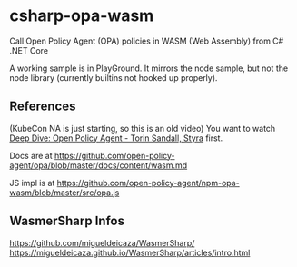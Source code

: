 # csharp-opa-wasm

Call Open Policy Agent (OPA) policies in WASM (Web Assembly) from C# .NET Core

A working sample is in PlayGround. It mirrors the node sample, but not the node library (currently builtins not hooked up properly).

## References

(KubeCon NA is just starting, so this is an old video) You want to watch [Deep Dive: Open Policy Agent - Torin Sandall, Styra](https://www.youtube.com/watch?v=Vdy26oA3py8) first.

Docs are at https://github.com/open-policy-agent/opa/blob/master/docs/content/wasm.md

JS impl is at https://github.com/open-policy-agent/npm-opa-wasm/blob/master/src/opa.js

## WasmerSharp Infos

https://github.com/migueldeicaza/WasmerSharp/
https://migueldeicaza.github.io/WasmerSharp/articles/intro.html